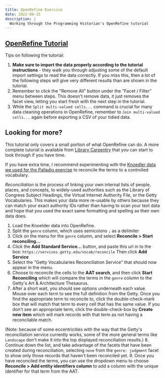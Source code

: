 ```yaml
---
title: OpenRefine Exercise
date: 2022-06-15
description: |
  Working through the Programming Historian's OpenRefine tutorial
---
```


## [OpenRefine Tutorial](https://doi.org/10.46430/phen0023)

Tips on following the tutorial:

1. **Make sure to import the data properly according to the tutorial instructions** - they walk you through adjusting some of the default import settings to read the data correctly. If you miss this, then a lot of the following steps will give very different results than are shown in the tutorial.
2. Remember to click the "Remove All" button under the "Facet / Filter" menu between steps. This doesn't remove data, it just removes the facet view, letting you start fresh with the next step in the tutorial.
3. While the `Split multi-valued cells...` command is crucial for many data cleaning operations in OpenRefine, remember to `Join multi-valued cells...` again before exporting a CSV of your tidied data.

## Looking for more?

This tutorial only covers a small portion of what OpenRefine can do. A more complete tutorial is available from [Library Carpentry](https://librarycarpentry.org/lc-open-refine/) that you can start to look through if you have time.

If you have extra time, I recommend experimenting with the [Knoedler data we used for the Palladio exercise](/mapping-knoedler-palladio/nyc_knoedler.csv) to reconcile the terms to a controlled vocabulary.

*Reconciliation* is the process of linking your own internal lists of people, places, and concepts, to widely-used authorities such as the Library of Congress Subject Headings, the Virtual Internet Authority File, or the Getty Vocabularies. This makes your data more re-usable by others because they can match your exact authority IDs rather than having to scan your text data and hope that you used the exact same formatting and spelling as their own data does.

1. Load the Knoelder data into OpenRefine.
2. Split the `genre` column, which uses semicolons `;` as a delimiter
3. Click on the menu for the `genre` column, and select **Reconcile > Start reconciling...**
4. Click the **Add Standard Service...** button, and paste this url in to the box: `https://services.getty.edu/vocab/reconcile` Then click **Add Service**
5. Select the "Getty Vocabularies Reconciliation Service" that should now appear in the menu.
6. Choose to reconcile the cells to the **AAT search**, and then click **Start Reconciling** which will compare the terms in the `genre` column to the Getty's Art & Architecture Thesaurus.
7. After a short wait, you should see options underneath each value. Mouse over each term to see the full definition from the Getty. Once you find the appropriate term to reconcile to, click the double-check-mark box that will match that term to every cell that has the same value. If you don't see an appropriate term, click the double-check-box by **Create new item** which will mark records with that term as not having a reconcilable match.

(Note: because of some eccentricities with the way that the Getty's reconciliation service currently works, some of the more general terms like `Landscape` don't make it into the top displayed reconciliation results.)
8. Continue down the list, and take advantage of the facets that have been created during reconciliation, selecting `none` from the `genre: judgment` facet to show only those records that haven't been reconciled yet.
9. Once you have reconciled the terms, you can use the dropdown menu to choose **Reconcile > Add entity identifiers column** to add a column with the unique identifier for that term from the AAT.


